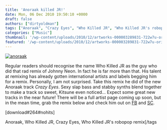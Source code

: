 ```yaml
---
title: 'Anoraak killed JR!'
date: Mon, 06 Dec 2010 19:50:10 +0000
draft: false
authors: ["dirtyoldman"]
tags: ["Anoraak", "Crazy Eyes", "Who Killed JR", "Who Killed JR's robopop remix"]
categories: ["Music"]
thumbnail: '/wp-content/uploads/2010/12/artworks-000003289831-722w7u-original-150x150.jpg'
featured: '/wp-content/uploads/2010/12/artworks-000003289831-722w7u-original-304x190.jpg'
---
```


[![](/wp-content/uploads/2010/12/artworks-000003289831-722w7u-original.jpg "anoraak")](/2010/12/06/anoraak-killed-jr/artworks-000003289831-722w7u-original/)

Regular readers should recognise the name Who Killed JR as the guy who did that rad remix of Johnny Neon. In fact he is far more than that. His talent at remixing has already gotten international artists and labels begging him for a remix. Personally, I am not surprised. Take this remix he did of the new Anoraak track _Crazy Eyes_. Sexy slap bass and stabby synths blend together to make a track so sweet, Kitsune even noticed... Expect some great new tracks in the near future! There will be a full artist page coming up soon, but in the mean time, grab the remix below and check him out on [FB](http://www.facebook.com/pages/Who-Killed-JR/140418519308677) and [SC](http://soundcloud.com/who-killed-jr).

\[download#264#nohits\]



Anoraak, Who Killed JR, Crazy Eyes, Who Killed JR's robopop remix\[/tags